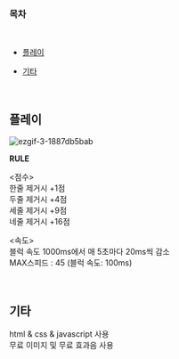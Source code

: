 ### 목차

<br/>

- [플레이](#플레이)

- [기타](#기타)

<br/>

## 플레이

![ezgif-3-1887db5bab](https://user-images.githubusercontent.com/71358959/152690076-212c3bec-f5cc-439f-b9d2-7c583ee1670c.gif)


**RULE**

<점수>  
한줄 제거시 +1점  
두줄 제거시 +4점  
세줄 제거시 +9점  
네줄 제거시 +16점  

<속도>  
블럭 속도 1000ms에서 매 5초마다 20ms씩 감소  
MAX스피드 : 45 (블럭 속도: 100ms)

<br/>

## 기타

html & css & javascript 사용  
무료 이미지 및 무료 효과음 사용

<br/>


